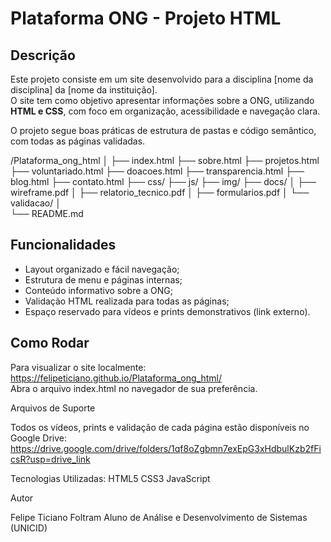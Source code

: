 # Plataforma ONG - Projeto HTML

## Descrição
Este projeto consiste em um site desenvolvido para a disciplina [nome da disciplina] da [nome da instituição].  
O site tem como objetivo apresentar informações sobre a ONG, utilizando **HTML e CSS**, com foco em organização, acessibilidade e navegação clara.

O projeto segue boas práticas de estrutura de pastas e código semântico, com todas as páginas validadas.

/Plataforma_ong_html
│
├── index.html
├── sobre.html
├── projetos.html
├── voluntariado.html
├── doacoes.html
├── transparencia.html
├── blog.html
├── contato.html
├── css/
├── js/
├── img/
├── docs/
│   ├── wireframe.pdf
│   ├── relatorio_tecnico.pdf
│   ├── formularios.pdf
│   └── validacao/
│      
└── README.md



## Funcionalidades
- Layout organizado e fácil navegação;
- Estrutura de menu e páginas internas;
- Conteúdo informativo sobre a ONG;
- Validação HTML realizada para todas as páginas;
- Espaço reservado para vídeos e prints demonstrativos (link externo).

## Como Rodar
Para visualizar o site localmente: https://felipeticiano.github.io/Plataforma_ong_html/  
Abra o arquivo index.html no navegador de sua preferência.

Arquivos de Suporte

Todos os vídeos, prints e validação de cada página estão disponíveis no Google Drive: https://drive.google.com/drive/folders/1qf8oZgbmn7exEpG3xHdbulKzb2fFicsR?usp=drive_link

Tecnologias Utilizadas:
HTML5
CSS3
JavaScript

Autor

Felipe Ticiano Foltram
Aluno de Análise e Desenvolvimento de Sistemas (UNICID)

